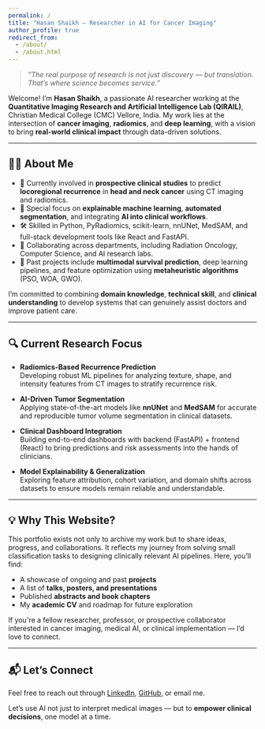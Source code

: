 ```yaml
---
permalink: /
title: "Hasan Shaikh — Researcher in AI for Cancer Imaging"
author_profile: true
redirect_from: 
  - /about/
  - /about.html
---
```


> *“The real purpose of research is not just discovery — but translation. That’s where science becomes service.”*

Welcome! I’m **Hasan Shaikh**, a passionate AI researcher working at the **Quantitative Imaging Research and Artificial Intelligence Lab (QIRAIL)**, Christian Medical College (CMC) Vellore, India. My work lies at the intersection of **cancer imaging**, **radiomics**, and **deep learning**, with a vision to bring **real-world clinical impact** through data-driven solutions.

---

## 👨‍💻 About Me

- 🔬 Currently involved in **prospective clinical studies** to predict **locoregional recurrence** in **head and neck cancer** using CT imaging and radiomics.
- 🧠 Special focus on **explainable machine learning**, **automated segmentation**, and integrating **AI into clinical workflows**.
- 🛠️ Skilled in Python, PyRadiomics, scikit-learn, nnUNet, MedSAM, and full-stack development tools like React and FastAPI.
- 🤝 Collaborating across departments, including Radiation Oncology, Computer Science, and AI research labs.
- 🧪 Past projects include **multimodal survival prediction**, deep learning pipelines, and feature optimization using **metaheuristic algorithms** (PSO, WOA, GWO).

I’m committed to combining **domain knowledge**, **technical skill**, and **clinical understanding** to develop systems that can genuinely assist doctors and improve patient care.

---

## 🔍 Current Research Focus

- **Radiomics-Based Recurrence Prediction**  
  Developing robust ML pipelines for analyzing texture, shape, and intensity features from CT images to stratify recurrence risk.

- **AI-Driven Tumor Segmentation**  
  Applying state-of-the-art models like **nnUNet** and **MedSAM** for accurate and reproducible tumor volume segmentation in clinical datasets.

- **Clinical Dashboard Integration**  
  Building end-to-end dashboards with backend (FastAPI) + frontend (React) to bring predictions and risk assessments into the hands of clinicians.

- **Model Explainability & Generalization**  
  Exploring feature attribution, cohort variation, and domain shifts across datasets to ensure models remain reliable and understandable.

---

## 💡 Why This Website?
This portfolio exists not only to archive my work but to share ideas, progress, and collaborations. It reflects my journey from solving small classification tasks to designing clinically relevant AI pipelines. Here, you’ll find:

- A showcase of ongoing and past **projects**
- A list of **talks, posters, and presentations**
- Published **abstracts and book chapters**
- My **academic CV** and roadmap for future exploration

If you're a fellow researcher, professor, or prospective collaborator interested in cancer imaging, medical AI, or clinical implementation — I’d love to connect.

---

## 📬 Let’s Connect
Feel free to reach out through [LinkedIn](https://www.linkedin.com/in/hasann-shaikh), [GitHub](https://github.com/hash123shaikh), or email me.

Let’s use AI not just to interpret medical images — but to **empower clinical decisions**, one model at a time.
